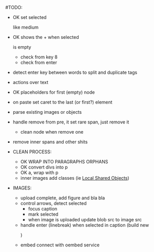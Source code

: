 
#TODO:

  + OK set selected <p> like medium
  + OK shows the + when selected <p> is empty
    + check from key 8
    + check from enter
  + detect enter key between words to split and duplicate tags
  + actions over text
  + OK placeholders for first (empty) node
  + on paste set caret to the last (or first?) element
  + parse existing images or objects
  + handle remove from pre, it set rare span, just remove it
    + clean node when remove one
  + remove inner spans and other shits
  + CLEAN PROCESS:
    + OK WRAP INTO PARAGRAPHS ORPHANS
    + OK convert divs into p
    + OK a,  wrap with p
    + inner images add classes (ie <a target="_blank" href="http://kb2.adobe.com/cps/161/tn_16194.html" data-href="http://kb2.adobe.com/cps/161/tn_16194.html" class="markup--anchor markup--p-anchor" data-tooltip="http://kb2.adobe.com/cps/161/tn_16194.html" data-tooltip-position="bottom" data-tooltip-type="link">Local Shared Objects</a>)

  + IMAGES:
    + upload complete, add figure and bla bla
    + control arrows, detect selected
      + focus caption
      + mark selected
      + when image is uploaded update blob src to image src
    + handle enter (linebreak) when selected in caption (build new <p>)
    + embed connect with oembed service
